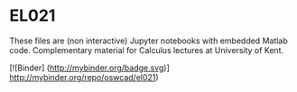 # EL021
These files are (non interactive) Jupyter notebooks with embedded Matlab code. Complementary material for Calculus lectures at University of Kent. 

[![Binder]
(http://mybinder.org/badge.svg)]
http://mybinder.org/repo/oswcad/el021)
